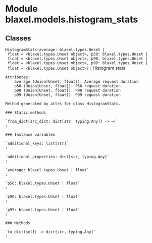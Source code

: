 Module blaxel.models.histogram_stats
====================================

Classes
-------

`HistogramStats(average: blaxel.types.Unset | float = <blaxel.types.Unset object>, p50: blaxel.types.Unset | float = <blaxel.types.Unset object>, p90: blaxel.types.Unset | float = <blaxel.types.Unset object>, p99: blaxel.types.Unset | float = <blaxel.types.Unset object>)`
:   Histogram stats
    
    Attributes:
        average (Union[Unset, float]): Average request duration
        p50 (Union[Unset, float]): P50 request duration
        p90 (Union[Unset, float]): P90 request duration
        p99 (Union[Unset, float]): P99 request duration
    
    Method generated by attrs for class HistogramStats.

    ### Static methods

    `from_dict(src_dict: dict[str, typing.Any]) ‑> ~T`
    :

    ### Instance variables

    `additional_keys: list[str]`
    :

    `additional_properties: dict[str, typing.Any]`
    :

    `average: blaxel.types.Unset | float`
    :

    `p50: blaxel.types.Unset | float`
    :

    `p90: blaxel.types.Unset | float`
    :

    `p99: blaxel.types.Unset | float`
    :

    ### Methods

    `to_dict(self) ‑> dict[str, typing.Any]`
    :